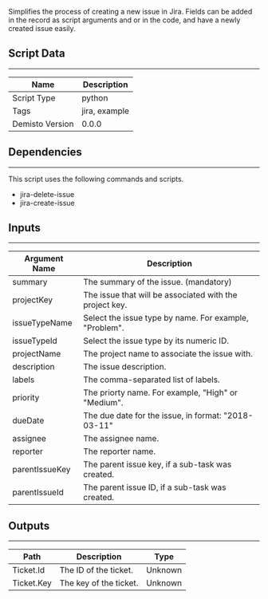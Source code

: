 Simplifies the process of creating a new issue in Jira. Fields can be added in the record as script arguments and or in the code, and have a newly created issue easily.
## Script Data
---

| **Name** | **Description** |
| --- | --- |
| Script Type | python |
| Tags | jira, example |
| Demisto Version | 0.0.0 |

## Dependencies
---
This script uses the following commands and scripts.
* jira-delete-issue
* jira-create-issue

## Inputs
---

| **Argument Name** | **Description** |
| --- | --- |
| summary | The summary of the issue. (mandatory) |
| projectKey | The issue that will be associated with the project key. |
| issueTypeName | Select the issue type by name. For example, "Problem". |
| issueTypeId | Select the issue type by its numeric ID. |
| projectName | The project name to associate the issue with. |
| description | The issue description. |
| labels | The comma-separated list of labels.  |
| priority | The priorty name. For example, "High" or "Medium". |
| dueDate | The due date for the issue, in format: "2018-03-11" |
| assignee | The assignee name. |
| reporter | The reporter name. |
| parentIssueKey | The parent issue key, if a sub-task was created. |
| parentIssueId | The parent issue ID, if a sub-task was created. |

## Outputs
---

| **Path** | **Description** | **Type** |
| --- | --- | --- |
| Ticket.Id | The ID of the ticket. | Unknown |
| Ticket.Key | The key of the ticket. | Unknown |
